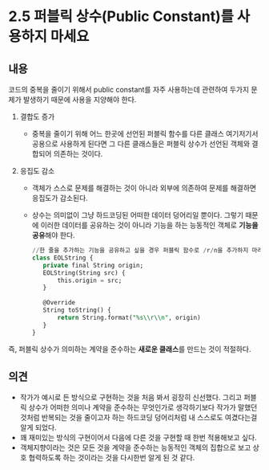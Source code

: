 # 2.5 퍼블릭 상수(Public Constant)를 사용하지 마세요

## 내용

코드의 중복을 줄이기 위해서 public constant를 자주 사용하는데 관련하여 두가지 문제가 발생하기 때문에 사용을 지양해야 한다.

1. 결합도 증가

   - 중복을 줄이기 위해 어느 한곳에 선언된 퍼블릭 함수를 다른 클래스 여기저기서 공용으로 사용하게 된다면 그 다른 클래스들은 퍼블릭 상수가 선언된 객체와 결합되어 의존하는 것이다.

2. 응집도 감소

   - 객체가 스스로 문제를 해결하는 것이 아니라 외부에 의존하여 문제를 해결하면 응집도가 감소된다.

   - 상수는 의미없이 그냥 하드코딩된 어떠한 데이터 덩어리일 뿐이다. 그렇기 때문에 이러한 데이터를 공유하는 것이 아니라 기능을 하는 능동적인 객체로 **기능을 공유**해야 한다.

     ```sql
     //한 줄을 추가하는 기능을 공유하고 싶을 경우 퍼블릭 함수로 /r/n을 추가하지 마라
     class EOLString {
     	private final String origin;
     	EOLString(String src) {
     		this.origin = src;
     	}
     	
     	@Override
     	String toString() {
     		return String.format("%s\\r\\n", origin)
     	}
     }
     ```

즉, 퍼블릭 상수가 의미하는 계약을 준수하는 **새로운 클래스**를 만드는 것이 적절하다.

## 의견

- 작가가 예시로 든 방식으로 구현하는 것을 처음 봐서 굉장히 신선했다. 그리고 퍼블릭 상수가 어떠한 의미나 계약을 준수하는 무엇인가로 생각하기보다 작가가 말했던 것처럼 반복되는 것을 줄이고자 하는 하드코딩 덩어리처럼 내 스스로도 여겼다는걸 알게 되었다.
- 꽤 재미있는 방식의 구현이어서 다음에 다른 것을 구현할 때 한번 적용해보고 싶다.
- 객체지향이라는 것은 모든 것을 계약을 준수하는 능동적인 객체의 집합으로 보고 상호 협력하도록 하는 것이라는 것을 다시한번 알게 된 것 같다.